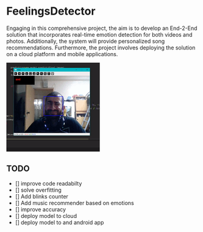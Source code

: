 # FeelingsDetector
Engaging in this comprehensive project, the aim is to develop an End-2-End solution that incorporates real-time emotion detection for both videos and photos. Additionally, the system will provide personalized song recommendations. Furthermore, the project involves deploying the solution on a cloud platform and mobile applications.

![readme photo](readme.gif)

## TODO
- [] improve code readabilty 
- [] solve overfitting
- [] Add blinks counter
- [] Add music recommender based on emotions
- [] improve accuracy
- [] deploy model to cloud
- [] deploy model to and android app
